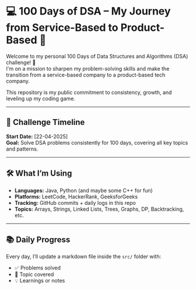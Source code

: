 # 💻 100 Days of DSA – My Journey from Service-Based to Product-Based 🚀

Welcome to my personal 100 Days of Data Structures and Algorithms (DSA) challenge! 🎯  
I'm on a mission to sharpen my problem-solving skills and make the transition from a service-based company to a product-based tech company.

This repository is my public commitment to consistency, growth, and leveling up my coding game.

---

## 📅 Challenge Timeline

**Start Date:** [22-04-2025]  
**Goal:** Solve DSA problems consistently for 100 days, covering all key topics and patterns.

---

## 🛠️ What I’m Using

- **Languages:** Java, Python (and maybe some C++ for fun)
- **Platforms:** LeetCode, HackerRank, GeeksforGeeks
- **Tracking:** GitHub commits + daily logs in this repo
- **Topics:** Arrays, Strings, Linked Lists, Trees, Graphs, DP, Backtracking, etc.

---

## 📚 Daily Progress

Every day, I’ll update a markdown file inside the `src/` folder with:

- ✅ Problems solved
- 📘 Topic covered
- 💡 Learnings or notes


